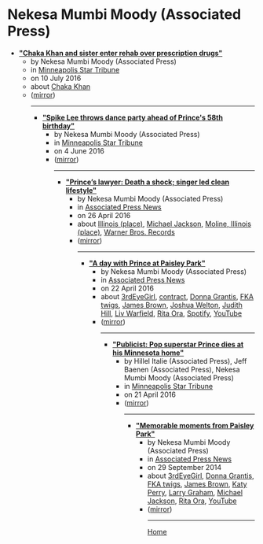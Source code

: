 # Nekesa Mumbi Moody (Associated Press)

 - [**"Chaka Khan and sister enter rehab over prescription drugs"**](https://www.startribune.com/chaka-khan-and-sister-enter-rehab-over-prescription-drugs/386205921/)<ul><li>by Nekesa Mumbi Moody (Associated Press)</li><li>in [Minneapolis Star Tribune](https://www.startribune.com/)</li><li>on 10 July 2016</li><li>about [Chaka Khan](../../../topics/chaka-khan/index.md)</li><li>([mirror](https://web.archive.org/web/*/https://www.startribune.com/chaka-khan-and-sister-enter-rehab-over-prescription-drugs/386205921/))</li><ul>

----

 - [**"Spike Lee throws dance party ahead of Prince's 58th birthday"**](https://www.startribune.com/spike-lee-throws-dance-party-ahead-of-prince-s-58th-birthday/381871791/)<ul><li>by Nekesa Mumbi Moody (Associated Press)</li><li>in [Minneapolis Star Tribune](https://www.startribune.com/)</li><li>on 4 June 2016</li><li>([mirror](https://web.archive.org/web/*/https://www.startribune.com/spike-lee-throws-dance-party-ahead-of-prince-s-58th-birthday/381871791/))</li><ul>

----

 - [**"Prince’s lawyer: Death a shock; singer led clean lifestyle"**](https://apnews.com/18fe9c0f0a124d55a91156e8c1865ab6)<ul><li>by Nekesa Mumbi Moody (Associated Press)</li><li>in [Associated Press News](https://apnews.com/)</li><li>on 26 April 2016</li><li>about [Illinois (place)](../../../topics/place/illinois/index.md), [Michael Jackson](../../../topics/michael-jackson/index.md), [Moline, Illinois (place)](../../../topics/place/moline-illinois/index.md), [Warner Bros. Records](../../../topics/warner-bros-records/index.md)</li><li>([mirror](https://web.archive.org/web/*/https://apnews.com/18fe9c0f0a124d55a91156e8c1865ab6))</li><ul>

----

 - [**"A day with Prince at Paisley Park"**](https://apnews.com/948911d73f9941fd938df975a3dc5f6f)<ul><li>by Nekesa Mumbi Moody (Associated Press)</li><li>in [Associated Press News](https://apnews.com/)</li><li>on 22 April 2016</li><li>about [3rdEyeGirl](../../../topics/3rdeyegirl/index.md), [contract](../../../topics/contract/index.md), [Donna Grantis](../../../topics/donna-grantis/index.md), [FKA twigs](../../../topics/fka-twigs/index.md), [James Brown](../../../topics/james-brown/index.md), [Joshua Welton](../../../topics/joshua-welton/index.md), [Judith Hill](../../../topics/judith-hill/index.md), [Liv Warfield](../../../topics/liv-warfield/index.md), [Rita Ora](../../../topics/rita-ora/index.md), [Spotify](../../../topics/spotify/index.md), [YouTube](../../../topics/youtube/index.md)</li><li>([mirror](https://web.archive.org/web/*/https://apnews.com/948911d73f9941fd938df975a3dc5f6f))</li><ul>

----

 - [**"Publicist: Pop superstar Prince dies at his Minnesota home"**](https://www.startribune.com/publicist-pop-superstar-prince-dies-at-his-minnesota-home/376584031/)<ul><li>by Hillel Italie (Associated Press), Jeff Baenen (Associated Press), Nekesa Mumbi Moody (Associated Press)</li><li>in [Minneapolis Star Tribune](https://www.startribune.com/)</li><li>on 21 April 2016</li><li>([mirror](https://web.archive.org/web/*/https://www.startribune.com/publicist-pop-superstar-prince-dies-at-his-minnesota-home/376584031/))</li><ul>

----

 - [**"Memorable moments from Paisley Park"**](https://apnews.com/d341d2b22be74bf7843f3c485d527b18)<ul><li>by Nekesa Mumbi Moody (Associated Press)</li><li>in [Associated Press News](https://apnews.com/)</li><li>on 29 September 2014</li><li>about [3rdEyeGirl](../../../topics/3rdeyegirl/index.md), [Donna Grantis](../../../topics/donna-grantis/index.md), [FKA twigs](../../../topics/fka-twigs/index.md), [James Brown](../../../topics/james-brown/index.md), [Katy Perry](../../../topics/katy-perry/index.md), [Larry Graham](../../../topics/larry-graham/index.md), [Michael Jackson](../../../topics/michael-jackson/index.md), [Rita Ora](../../../topics/rita-ora/index.md), [YouTube](../../../topics/youtube/index.md)</li><li>([mirror](https://web.archive.org/web/*/https://apnews.com/d341d2b22be74bf7843f3c485d527b18))</li><ul>

----

[Home](../index.md)
